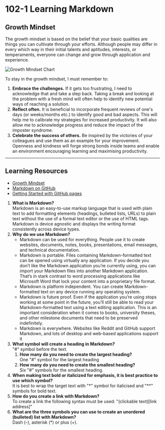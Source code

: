 # 102-1 Learning Markdown

## Growth Mindset

The growth mindset is based on the belief that your basic qualities are things you can cultivate through your efforts. Although people may differ in every which way in their initial talents and aptitudes, interests, or temperaments, everyone can change and grow through application and experience.  

![Growth Mindset Chart](https://3.files.edl.io/4761/23/01/24/185821-860bc549-1131-41fd-9279-a54580710130.png)

To stay in the growth mindset, I must remember to:  

1. **Embrace the challenges.** If it gets too frustrating, I need to acknowledge that and take a step back. Taking a break and looking at the problem with a fresh mind will often help to identify new potential ways of reaching a solution.  
2. **Reflect often.** It is beneficial to incorporate frequent reviews of one's days (or weeks/months etc.) to identify good and bad aspects. This will help me to calibrate my strategies for increased productivity. It will also allow me to acknowledge progress and reduce the impact of the imposter syndrome.
3. **Celebrate the success of others.** Be inspired by the victories of your colleagues and use them as an example for your improvement. Openness and kindness will forge strong bonds inside teams and enable an environment encouraging learning and maximising productivity.

***

## Learning Resources ##
* [Growth Mindset](https://www.atlassian.com/blog/inside-atlassian/growth-mindset)  
* [Markdown on GitHub](https://docs.github.com/en/get-started/writing-on-github/getting-started-with-writing-and-formatting-on-github/basic-writing-and-formatting-syntax)  
* [Getting Started with GitHub pages](https://docs.github.com/en/pages/quickstart)


1. **What is Markdown?**  
    Markdown is an easy-to-use markup language that is used with plain text to add formatting elements (headings, bulleted lists, URLs) to plain text without the use of a formal text editor or the use of HTML tags. Markdown is device agnostic and displays the writing format consistently across device types. 
2. **Why do we use Markdown?**  
    * Markdown can be used for everything. People use it to create websites,        documents, notes, books, presentations, email messages, and technical documentation.
    * Markdown is portable. Files containing Markdown-formatted text can be opened using virtually any application. If you decide you don’t like the Markdown application you’re currently using, you can import your Markdown files into another Markdown application. That’s in stark contrast to word processing applications like Microsoft Word that lock your content into a proprietary file format.
    * Markdown is platform independent. You can create Markdown-formatted text on any device running any operating system.
    * Markdown is future proof. Even if the application you’re using stops working at some point in the future, you’ll still be able to read your Markdown-formatted text using a text editing application. This is an important consideration when it comes to books, university theses, and other milestone documents that need to be preserved indefinitely.
    * Markdown is everywhere. Websites like Reddit and GitHub support Markdown, and lots of desktop and web-based applications support it
3. **What symbol will create a heading in Markdown?**  
    "#" symbol before the text.
    1. **How many do you need to create the largest heading?**  
        One "#" symbol for the largest heading
    2. **How many do you need to create the smallest heading?**  
        Six "#" symbols for the smallest heading.
4. **When making text bold or italicized for emphasis, it is best practice to use which symbol?**  
    It is best to wrap the target text with "*" symbol for italicised and "**" symbols for bold text.
5. **How do you create a link with Markdown?**  
    To create a link the following syntax must be used: "(clickable text)[link address]"
6. **What are the three symbols you can use to create an unordered (bulleted) list with Markdown?**  
    Dash (-), asterisk (*) or plus (+).